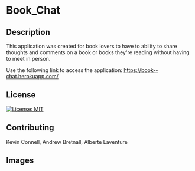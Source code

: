 # Book_Chat
## Description
This application was created for book lovers to have to ability to share thoughts and comments on a book or books they're reading without having to meet in person. 

Use the following link to access the application: https://book--chat.herokuapp.com/

## License
[![License: MIT](https://img.shields.io/badge/License-MIT-yellow.svg)](https://opensource.org/licenses/MIT)

## Contributing
Kevin Connell, Andrew Bretnall, Alberte Laventure

## Images
